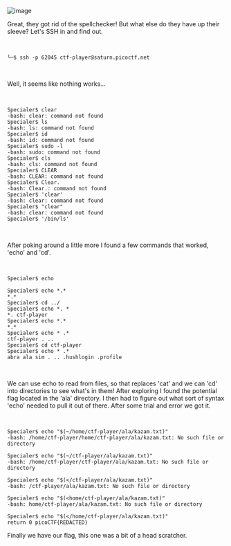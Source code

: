 ![image](https://github.com/jowp-code/ctf/assets/121969489/3c3650a0-90c8-4a05-815d-dca4595337b9)
<br>
<p>Great, they got rid of the spellchecker! But what else do they have up their sleeve? Let's SSH in and find out.</p>
<br>

```shell
└─$ ssh -p 62045 ctf-player@saturn.picoctf.net
```
<br>
<p>Well, it seems like nothing works...</p>
<br>

```shell
Specialer$ clear
-bash: clear: command not found
Specialer$ ls
-bash: ls: command not found
Specialer$ id
-bash: id: command not found
Specialer$ sudo -l
-bash: sudo: command not found
Specialer$ cls
-bash: cls: command not found
Specialer$ CLEAR
-bash: CLEAR: command not found
Specialer$ Clear.
-bash: Clear.: command not found
Specialer$ 'clear'
-bash: clear: command not found
Specialer$ "clear"
-bash: clear: command not found
Specialer$ '/bin/ls'

```
<br>
<p>After poking around a little more I found a few commands that worked, 'echo' and 'cd'.</p>
<br>

```shell
Specialer$ echo

Specialer$ echo *.*
*.*
Specialer$ cd ../
Specialer$ echo *. *
*. ctf-player
Specialer$ echo *.* 
*.*
Specialer$ echo * .*
ctf-player . ..
Specialer$ cd ctf-player
Specialer$ echo * .*
abra ala sim . .. .hushlogin .profile
```
<br>
<p>We can use echo to read from files, so that replaces 'cat' and we can 'cd' into directories to see what's in them! After exploring I found the potential flag located in the 'ala' directory. I then had to figure out what sort of syntax 'echo' needed to pull it out of there. After some trial and error we got it.</p>
<br>

```shell
Specialer$ echo "$(~/home/ctf-player/ala/kazam.txt)"
-bash: /home/ctf-player/home/ctf-player/ala/kazam.txt: No such file or directory

Specialer$ echo "$(~/ctf-player/ala/kazam.txt)"
-bash: /home/ctf-player/ctf-player/ala/kazam.txt: No such file or directory

Specialer$ echo "$(</ctf-player/ala/kazam.txt)"
-bash: /ctf-player/ala/kazam.txt: No such file or directory

Specialer$ echo "$(<home/ctf-player/ala/kazam.txt)"
-bash: home/ctf-player/ala/kazam.txt: No such file or directory

Specialer$ echo "$(</home/ctf-player/ala/kazam.txt)"
return 0 picoCTF{REDACTED}
```

<p>Finally we have our flag, this one was a bit of a head scratcher.</p>
